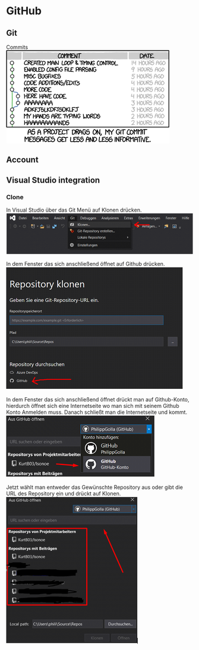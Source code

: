 # GitHub

## Git

Commits  
![Git Commit](assets/pictures/git_commit-xkcd.png)

## Account

## Visual Studio integration

### Clone

In Visual Studio über das Git Menü auf Klonen drücken.
![1st](assets/pictures/VS-Clone1.PNG)

In dem Fenster das sich anschließend öffnet auf Github drücken.
![2nd](assets/pictures/VS-Clone2.png)

In dem Fenster das sich anschließend öffnet drückt man auf Github-Konto, hierdurch öffnet sich eine Internetseite wo man sich mit seinem Github Konto Anmelden muss. Danach schließt man die Internetseite und kommt.
![3rd](assets/pictures/VS-Clone3.png)

Jetzt wählt man entweder das Gewünschte Repository aus oder gibt die URL des Repository ein und drückt auf Klonen.
![4th](assets/pictures/VS-Clone4.png)

